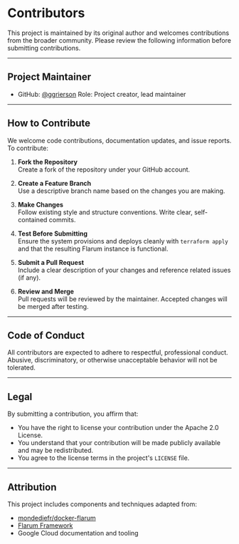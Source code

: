 # Contributors

This project is maintained by its original author and welcomes contributions from the broader community. Please review the following information before submitting contributions.

---

## Project Maintainer

- GitHub: [@ggrierson](https://github.com/ggrierson)
  Role: Project creator, lead maintainer

---

## How to Contribute

We welcome code contributions, documentation updates, and issue reports. To contribute:

1. **Fork the Repository**  
   Create a fork of the repository under your GitHub account.

2. **Create a Feature Branch**  
   Use a descriptive branch name based on the changes you are making.

3. **Make Changes**  
   Follow existing style and structure conventions. Write clear, self-contained commits.

4. **Test Before Submitting**  
   Ensure the system provisions and deploys cleanly with `terraform apply` and that the resulting Flarum instance is functional.

5. **Submit a Pull Request**  
   Include a clear description of your changes and reference related issues (if any).

6. **Review and Merge**  
   Pull requests will be reviewed by the maintainer. Accepted changes will be merged after testing.

---

## Code of Conduct

All contributors are expected to adhere to respectful, professional conduct. Abusive, discriminatory, or otherwise unacceptable behavior will not be tolerated.

---

## Legal

By submitting a contribution, you affirm that:

- You have the right to license your contribution under the Apache 2.0 License.
- You understand that your contribution will be made publicly available and may be redistributed.
- You agree to the license terms in the project's `LICENSE` file.

---

## Attribution

This project includes components and techniques adapted from:

- [mondediefr/docker-flarum](https://github.com/mondediefr/docker-flarum)
- [Flarum Framework](https://github.com/flarum/framework)
- Google Cloud documentation and tooling
